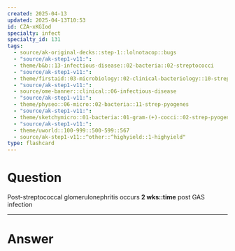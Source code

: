 ```yaml
---
created: 2025-04-13
updated: 2025-04-13T10:53
id: CZA~xKGIod
specialty: infect
specialty_id: 131
tags:
  - source/ak-original-decks::step-1::lolnotacop::bugs
  - "source/ak-step1-v11:": 
  - theme/b&b::13-infectious-disease::02-bacteria::02-streptococci
  - "source/ak-step1-v11:": 
  - theme/firstaid::03-microbiology::02-clinical-bacteriology::10-strep-pyogenes-(group-a-streptococci)
  - "source/ak-step1-v11:": 
  - source/ome-banner::clinical::06-infectious-disease
  - "source/ak-step1-v11:": 
  - theme/physeo::06-micro::02-bacteria::11-strep-pyogenes
  - "source/ak-step1-v11:": 
  - theme/sketchymicro::01-bacteria::01-gram-(+)-cocci::02-strep-pyogenes-(group-a-strep)
  - "source/ak-step1-v11:": 
  - theme/uworld::100-999::500-599::567
  - source/ak-step1-v11::^other::^highyield::1-highyield"
type: flashcard
---
```


# Question
Post-streptococcal glomerulonephritis occurs **2 wks::time** post GAS infection

---

# Answer

